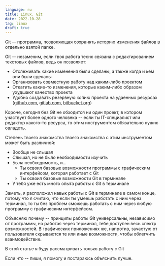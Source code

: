 ```yaml
---
language: ru
title: Linux. Git
date: 2022-10-28
tag: linux
draft: true
---
```


Git -- программа, позволяющая сохранять историю изменения файлов в отдельно взятой папке.

Git -- незаменим, если твоя работа тесно связана с редактированием текстовых файлов, ведь он позволяет:
* Отслеживать какие изменения были сделаны, а также когда и кем они были сделаны
* Организовать совместную работу над каким-либо проектом
* Откатить какие-то изменения, которые каким-либо образом ухудшают качество проекта
* Удобно создавать резервную копию проекта на удаенных ресурсах ([github.com](github.com), [gitlab.com](gitlab.com), [bitbucket.org](bitbucket.org))

Короче, сегодня без Git не обходится ни один проект, в котором участвует более одного человека -- если ты IT-специалист или редактор какого-то ресурса, то этим инструментом обязательно нужно овладеть.

Степень твоего знакомства твоего знакомства с этим инструментом может быть различной:

* Вообще не слышал
* Слышал, но не было необходимости изучить
* Была необходимость, и...
    * Ты освоил базовые возможности программы с графическим интерфейсом, которая работает с Git
    * Ты освоил базовые возможности Git в терминале
* У тебя уже есть много опыта работы с Git в терминале

Заметь, я расположил навык работы с Git в терминале в самом конце, потому что я считаю, что если ты умеешь работать с ним через терминал, то ты без проблем сможешь работать с ним через любую программу с графическим интерфейсом.

Объясняю почему -- принципы работы Git универсальны, независимо от программы, но работая через терминал, тебе доступен весь спектр возможностей. В графических приложениях же, напротив, зачастую от пользователя скрываются те или иные возможности, чтобы облегчить взаимодействие.

В этой статье я буду рассматривать только работу с Git

Если что -- пиши, я помогу и постараюсь объяснить лучше.
